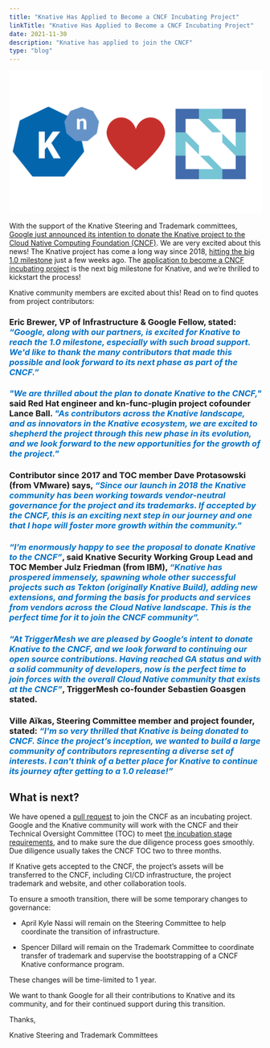 ```yaml
---
title: "Knative Has Applied to Become a CNCF Incubating Project"
linkTitle: "Knative Has Applied to Become a CNCF Incubating Project"
date: 2021-11-30
description: "Knative has applied to join the CNCF"
type: "blog"
---
```


![knative-cncf-banner](../images/knative-cncf.png)

With the support of the Knative Steering and Trademark committees, [Google just announced its intention to donate the Knative project to the Cloud Native Computing Foundation (CNCF)](https://opensource.googleblog.com/2021/11/Knative-applies-to-become-CNCF-incubating-project.html). We are very excited about this news! The Knative project has come a long way since 2018, [hitting the big 1.0 milestone](https://knative.dev/blog/articles/knative-1.0/) just a few weeks ago. The [application to become a CNCF incubating project](https://github.com/cncf/toc/pull/762) is the next big milestone for Knative, and we’re thrilled to kickstart the process!



Knative community members are excited about this! Read on to find quotes from project contributors:



<h3>Eric Brewer, VP of Infrastructure & Google Fellow, stated: <em style="color:#0071c7;">“Google, along with our partners, is excited for Knative to reach the 1.0 milestone, especially with such broad support. We'd like to thank the many contributors that made this possible and look forward to its next phase as part of the CNCF.”</em></h3>



<h3><em style="color:#0071c7;">"We are thrilled about the plan to donate Knative to the CNCF,"</em> said Red Hat engineer and kn-func-plugin project cofounder Lance Ball. <em style="color:#0071c7;">"As contributors across the Knative landscape, and as innovators in the Knative ecosystem, we are excited to shepherd the project through this new phase in its evolution, and we look forward to the new opportunities for the growth of the project."</em></h3>



<h3>Contributor since 2017 and TOC member Dave Protasowski (from VMware) says, <em style="color:#0071c7;">“Since our launch in 2018 the Knative community has been working towards vendor-neutral governance for the project and its trademarks. If accepted by the CNCF, this is an exciting next step in our journey and one that I hope will foster more growth within the community.”</em></h3>



<h3><em style="color:#0071c7;">“I’m enormously happy to see the proposal to donate Knative to the CNCF”</em>, said Knative Security Working Group Lead and TOC Member Julz Friedman (from IBM), <em style="color:#0071c7;">“Knative has prospered immensely, spawning whole other successful projects such as Tekton (originally Knative Build), adding new extensions, and forming the basis for products and services from vendors across the Cloud Native landscape. This is the perfect time for it to join the CNCF community”.</em></h3>



<h3><em style="color:#0071c7;">“At TriggerMesh we are pleased by Google’s intent to donate Knative to the CNCF, and we look forward to continuing our open source contributions. Having reached GA status and with a solid community of developers, now is the perfect time to join forces with the overall Cloud Native community that exists at the CNCF”</em>, TriggerMesh co-founder Sebastien Goasgen stated.</h3>



<h3>Ville Aïkas, Steering Committee member and project founder, stated: <em style="color:#0071c7;">“I'm so very thrilled that Knative is being donated to CNCF. Since the project’s inception, we wanted to build a large community of contributors representing a diverse set of interests. I can't think of a better place for Knative to continue its journey after getting to a 1.0 release!”</em></h3>



## What is next?

We have opened a [pull request](https://github.com/cncf/toc/pull/762) to join the CNCF as an incubating project. Google and the Knative community will work with the CNCF and their Technical Oversight Committee (TOC) to meet [the incubation stage requirements](https://github.com/cncf/toc/tree/main/process#project-graduation-process-sandbox-to-incubating), and to make sure the due diligence process goes smoothly. Due diligence usually takes the CNCF TOC two to three months.



If Knative gets accepted to the CNCF, the project’s assets will be transferred to the CNCF, including CI/CD infrastructure, the project trademark and website, and other collaboration tools.



To ensure a smooth transition, there will be some temporary changes to governance:

-   April Kyle Nassi will remain on the Steering Committee to help coordinate the transition of infrastructure.

-   Spencer Dillard will remain on the Trademark Committee to coordinate transfer of trademark and supervise the bootstrapping of a CNCF Knative conformance program.



These changes will be time-limited to 1 year.



We want to thank Google for all their contributions to Knative and its community, and for their continued support during this transition.




Thanks,

Knative Steering and Trademark Committees
